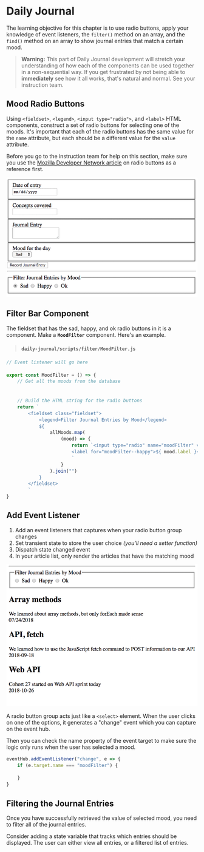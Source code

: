 # Daily Journal

The learning objective for this chapter is to use radio buttons, apply your knowledge of event listeners, the `filter()` method on an array, and the `find()` method on an array to show journal entries that match a certain mood.

> **Warning:** This part of Daily Journal development will  stretch your understanding of how each of the components can be used together in a non-sequential way. If you get frustrated by not being able to **immediately** see how it all works, that's natural and normal. See your instruction team.

## Mood Radio Buttons

Using `<fieldset>`, `<legend>`, `<input type="radio">`, and `<label>` HTML components, construct a set of radio buttons for selecting one of the moods. It's important that each of the radio buttons has the same value for the `name` attribute, but each should be a different value for the `value` attribute.

Before you go to the instruction team for help on this section, make sure you use the [Mozilla Developer Network article](https://developer.mozilla.org/en-US/docs/Web/HTML/Element/input/radio) on radio buttons as a reference first.

![mood radio buttons](./images/42YaMLSHb7.gif)

## Filter Bar Component

The fieldset that has the sad, happy, and ok radio buttons in it is a component. Make a  **`MoodFilter`** component. Here's an example.

> #### `daily-journal/scripts/filter/MoodFilter.js`

```js
// Event listener will go here

export const MoodFilter = () => {
    // Get all the moods from the database


    // Build the HTML string for the radio buttons
    return `
        <fieldset class="fieldset">
            <legend>Filter Journal Entries by Mood</legend>
            ${
                allMoods.map(
                    (mood) => {
                        return `<input type="radio" name="moodFilter" value="${ mood.id }"/>
                        <label for="moodFilter--happy">${ mood.label }</label>
                        `
                    }
                ).join("")
            }
        </fieldset>
        `
}
```

## Add Event Listener

1. Add an event listeners that captures when your radio button group changes
2. Set transient state to store the user choice _(you'll need a setter function)_
3. Dispatch state changed event
4. In your article list, only render the articles that have the matching mood

![journal entries filtered by mood when radio button is clicked](./images/E0uirNa8Af.gif)

A radio button group acts just like a `<select>` element. When the user clicks on one of the options, it generates a "change" event which you can capture on the event hub.

Then you can check the name property of the event target to make sure the logic only runs when the user has selected a mood.


```js
eventHub.addEventListener("change", e => {
    if (e.target.name === "moodFilter") {

    }
}
```

## Filtering the Journal Entries

Once you have successfully retrieved the value of selected mood, you need to filter all of the journal entries.

Consider adding a state variable that tracks which entries should be displayed. The user can either view all entries, or a filtered list of entries.

